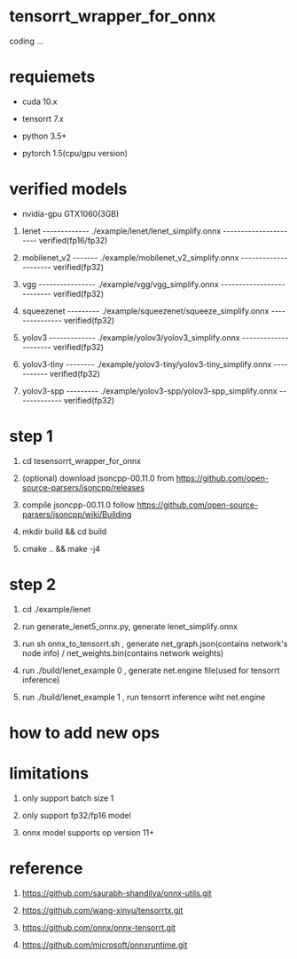# tensorrt_wrapper_for_onnx
coding ...

# requiemets
* cuda 10.x

* tensorrt 7.x

* python 3.5+

* pytorch 1.5(cpu/gpu version)


# verified models
* nvidia-gpu  GTX1060(3GB)

1. lenet  ------------- ./example/lenet/lenet_simplify.onnx ---------------------- verified(fp16/fp32)

2. mobilenet_v2 ------- ./example/mobilenet_v2_simplify.onnx --------------------- verified(fp32)

3. vgg ---------------- ./example/vgg/vgg_simplify.onnx -------------------------- verified(fp32)

4. squeezenet --------- ./example/squeezenet/squeeze_simplify.onnx --------------- verified(fp32)

5. yolov3 ------------- ./example/yolov3/yolov3_simplify.onnx --------------------- verified(fp32)

6. yolov3-tiny -------- ./example/yolov3-tiny/yolov3-tiny_simplify.onnx ----------- verified(fp32)

7. yolov3-spp --------- ./example/yolov3-spp/yolov3-spp_simplify.onnx ------------- verified(fp32)

# step 1
1. cd tesensorrt_wrapper_for_onnx

2. (optional) download jsoncpp-00.11.0 from https://github.com/open-source-parsers/jsoncpp/releases  

3. compile jsoncpp-00.11.0 follow https://github.com/open-source-parsers/jsoncpp/wiki/Building

4. mkdir build && cd build

5. cmake .. && make -j4

# step 2
1. cd ./example/lenet

2. run generate_lenet5_onnx.py, generate lenet_simplify.onnx

3. run sh onnx_to_tensorrt.sh , generate net_graph.json(contains network's node info) / net_weights.bin(contains network weights)

4. run ./build/lenet_example 0 , generate net.engine file(used for tensorrt inference)

5. run ./build/lenet_example 1 , run tensorrt inference wiht net.engine

# how to add new ops



# limitations
1. only support batch size 1

2. only support fp32/fp16 model

3. onnx model supports op version 11+


# reference
1. https://github.com/saurabh-shandilya/onnx-utils.git

2. https://github.com/wang-xinyu/tensorrtx.git

3. https://github.com/onnx/onnx-tensorrt.git

4. https://github.com/microsoft/onnxruntime.git

